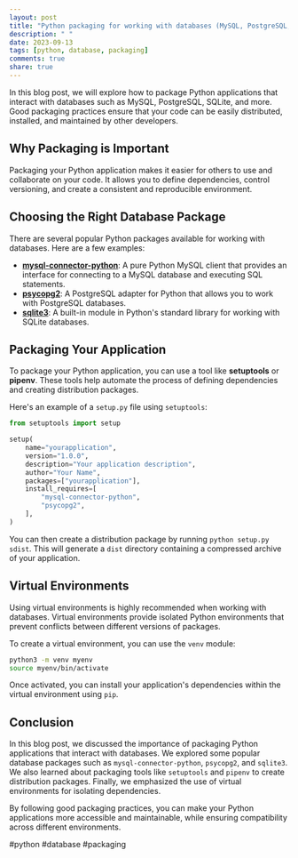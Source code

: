 ```yaml
---
layout: post
title: "Python packaging for working with databases (MySQL, PostgreSQL, SQLite, etc.)"
description: " "
date: 2023-09-13
tags: [python, database, packaging]
comments: true
share: true
---
```


In this blog post, we will explore how to package Python applications that interact with databases such as MySQL, PostgreSQL, SQLite, and more. Good packaging practices ensure that your code can be easily distributed, installed, and maintained by other developers.

## Why Packaging is Important

Packaging your Python application makes it easier for others to use and collaborate on your code. It allows you to define dependencies, control versioning, and create a consistent and reproducible environment.

## Choosing the Right Database Package

There are several popular Python packages available for working with databases. Here are a few examples:

- [**mysql-connector-python**](https://pypi.org/project/mysql-connector-python/): A pure Python MySQL client that provides an interface for connecting to a MySQL database and executing SQL statements.
- [**psycopg2**](https://pypi.org/project/psycopg2/): A PostgreSQL adapter for Python that allows you to work with PostgreSQL databases.
- [**sqlite3**](https://docs.python.org/3/library/sqlite3.html): A built-in module in Python's standard library for working with SQLite databases.

## Packaging Your Application

To package your Python application, you can use a tool like **setuptools** or **pipenv**. These tools help automate the process of defining dependencies and creating distribution packages.

Here's an example of a `setup.py` file using `setuptools`:

```python
from setuptools import setup

setup(
    name="yourapplication",
    version="1.0.0",
    description="Your application description",
    author="Your Name",
    packages=["yourapplication"],
    install_requires=[
        "mysql-connector-python",
        "psycopg2",
    ],
)
```

You can then create a distribution package by running `python setup.py sdist`. This will generate a `dist` directory containing a compressed archive of your application.

## Virtual Environments

Using virtual environments is highly recommended when working with databases. Virtual environments provide isolated Python environments that prevent conflicts between different versions of packages.

To create a virtual environment, you can use the `venv` module:

```bash
python3 -m venv myenv
source myenv/bin/activate
```

Once activated, you can install your application's dependencies within the virtual environment using `pip`.

## Conclusion

In this blog post, we discussed the importance of packaging Python applications that interact with databases. We explored some popular database packages such as `mysql-connector-python`, `psycopg2`, and `sqlite3`. We also learned about packaging tools like `setuptools` and `pipenv` to create distribution packages. Finally, we emphasized the use of virtual environments for isolating dependencies.

By following good packaging practices, you can make your Python applications more accessible and maintainable, while ensuring compatibility across different environments.

#python #database #packaging